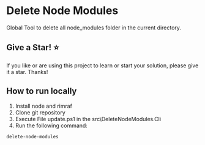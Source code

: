 # Delete Node Modules

Global Tool to delete all node_modules folder in the current directory.

## Give a Star! :star:

If you like or are using this project to learn or start your solution, please give it a star. Thanks!

## How to run locally

1. Install node and rimraf
2. Clone git repository
3. Execute File update.ps1 in the src\DeleteNodeModules.Cli
4. Run the following command:
```sh
delete-node-modules
```

